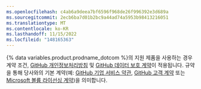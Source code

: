 ```yaml
---
ms.openlocfilehash: c4ab6a9deea7bf6596f968de26f996392e3d689a
ms.sourcegitcommit: 2ecb6ba7d01b2bc9a44ad74a5953b98413216051
ms.translationtype: MT
ms.contentlocale: ko-KR
ms.lasthandoff: 11/15/2022
ms.locfileid: "148165363"
---
```

{% data variables.product.prodname_dotcom %}의 지원 제품을 사용하는 경우 계약 조건, [GitHub 개인정보처리방침](/free-pro-team@latest/github/site-policy/github-privacy-statement) 및 [GitHub 데이터 보호 계약](/free-pro-team@latest/github/site-policy/github-data-protection-agreement)이 적용됩니다. 규약을 통해 당사와의 기본 계약(예: [GitHub 기업 서비스 약관](/free-pro-team@latest/github/site-policy/github-corporate-terms-of-service), [GitHub 고객 계약](https://github.com/customer-terms) 또는 [Microsoft 볼륨 라이선싱 계약](/free-pro-team@latest/github/site-policy-deprecated/github-supplemental-terms-for-microsoft-volume-licensing))을 의미합니다.
